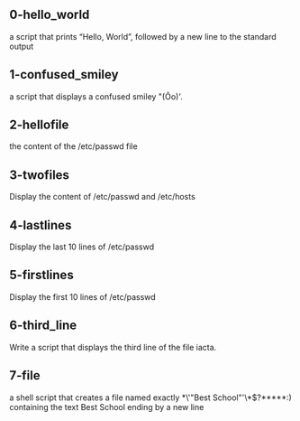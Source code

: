 ## 0-hello_world
a script that prints “Hello, World”, followed by a new line to the standard output
## 1-confused_smiley
a script that displays a confused smiley "(Ôo)'.
## 2-hellofile
 the content of the /etc/passwd file
## 3-twofiles
Display the content of /etc/passwd and /etc/hosts
## 4-lastlines
Display the last 10 lines of /etc/passwd
## 5-firstlines
Display the first 10 lines of /etc/passwd
## 6-third_line
Write a script that displays the third line of the file iacta.
## 7-file
a shell script that creates a file named exactly \*\\'"Best School"\'\\*$\?\*\*\*\*\*:) containing the text Best School ending by a new line
## 
